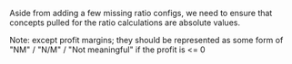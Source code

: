 
Aside from adding a few missing ratio configs, we need to ensure that concepts pulled for the ratio calculations are absolute values.

Note: except profit margins; they should be represented as some form of "NM" / "N/M" / "Not meaningful" if the profit is <= 0